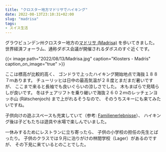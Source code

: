 ```yaml
---
title: "クロスター地方マドリサでハイキング"
date: 2022-08-13T23:10:31+02:00
slug: "madrisa"
tags:
- スイス生活
---
```

グラウビュンデン州クロスター地方の[マドリサ (Madrisa)](https://www.madrisa.ch/sommer) を歩いてきました。
世界経済フォーラム、通称ダボス会議が開催されるダボスのすぐ近くです。

{{< image
    path="2022/08/13/Madrisa.jpg"
    caption="Klosters - Madris"
    caption_on_image="true" >}}

ここは標高が比較的高く、
ゴンドラで上ったハイキング開始地点で海抜１８８７ｍあります。
チューリッヒは日中の最高気温が２８度とまだまだ暑いですが、
ここまで来ると長袖でも良いぐらいの涼しさでした。
木もまばらで見晴らしが良いです。
冬はチェアリフトを乗り継いで海抜２６０２ｍのレッチェンヨッホ山 (Rätschenjoch) まで上がれるそうなので、
そのうちスキーにも来てみたいですね。

子供向けの遊ぶスペースも充実していて（参考: [Familienerlebnisse](https://www.madrisa.ch/familienerlebnisse-sommer)）、
ハイキング後は子どもたちは遊具や水場で楽しんでいました。

一休みするためにレストランに立ち寄ったら、
子供の小学校の担任の先生とばったり。
子供のクラスでは９月に泊りがけの林間学校（Lager）があるのですが、
その下見に来ているとのことでした。

